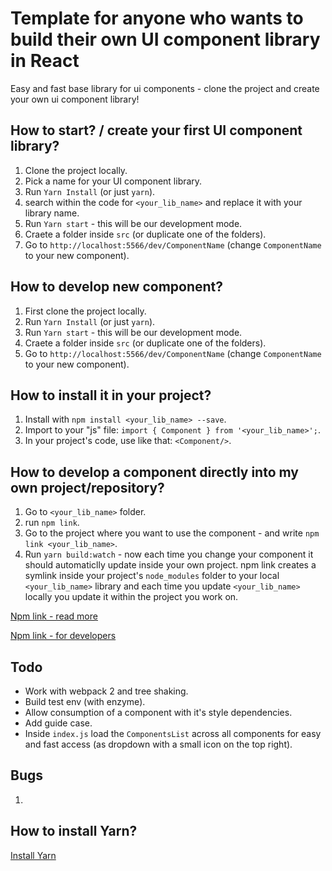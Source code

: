 # Template for anyone who wants to build their own UI component library in React
Easy and fast base library for ui components - clone the project and create your own ui component library!

## How to start? / create your first UI component library?
1. Clone the project locally.
2. Pick a name for your UI component library.
3. Run `Yarn Install` (or just `yarn`).
4. search within the code for `<your_lib_name>` and replace it with your library name.
5. Run `Yarn start` - this will be our development mode.
6. Craete a folder inside `src` (or duplicate one of the folders).
7. Go to `http://localhost:5566/dev/ComponentName` (change `ComponentName` to your new component).

## How to develop new component?
1. First clone the project locally.
2. Run `Yarn Install` (or just `yarn`).
3. Run `Yarn start` - this will be our development mode.
4. Craete a folder inside `src` (or duplicate one of the folders).
5. Go to `http://localhost:5566/dev/ComponentName` (change `ComponentName` to your new component).

## How to install it in your project?
1. Install with `npm install <your_lib_name> --save`.
2. Import to your "js" file: `import { Component } from '<your_lib_name>';`.
3. In your project's code, use like that: `<Component/>`.

## How to develop a component directly into my own project/repository?
1. Go to `<your_lib_name>` folder.
2. run `npm link`.
3. Go to the project where you want to use the component - and write `npm link <your_lib_name>`.
4. Run `yarn build:watch` - now each time you change your component it should automaticlly update inside your own project.
npm link creates a symlink inside your project's `node_modules` folder to your local `<your_lib_name>` library and each time you update `<your_lib_name>` locally you update it within the project you work on.

[Npm link - read more](https://docs.npmjs.com/cli/link)

[Npm link - for developers](https://docs.npmjs.com/misc/developers#link-packages)

## Todo
- Work with webpack 2 and tree shaking.
- Build test env (with enzyme).
- Allow consumption of a component with it's style dependencies.
- Add guide case.
- Inside `index.js` load the `ComponentsList` across all components for easy and fast access (as dropdown with a small icon on the top right).

## Bugs
1. 

## How to install Yarn?
[Install Yarn](https://yarnpkg.com/en/docs/install)